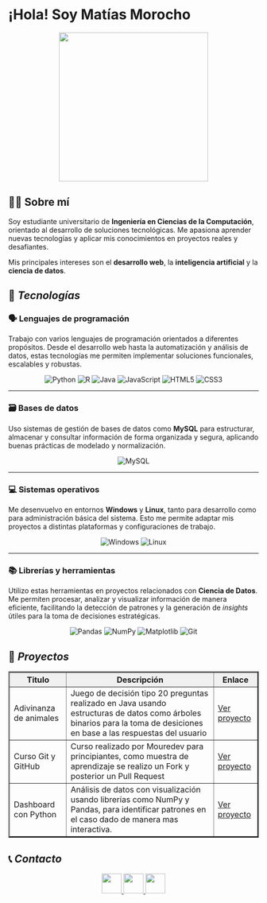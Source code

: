 # ¡Hola! Soy Matías Morocho

<div align="center">
  <img src="https://i.pinimg.com/236x/8b/b5/e2/8bb5e227b4374a9d99f34e912cf45334.jpg" width="300px"/>
</div>

## 👨‍💻 Sobre mí
Soy estudiante universitario de **Ingeniería en Ciencias de la Computación**, orientado al desarrollo de soluciones tecnológicas. Me apasiona aprender nuevas tecnologías y aplicar mis conocimientos en proyectos reales y desafiantes.

Mis principales intereses son el **desarrollo web**, la **inteligencia artificial** y la **ciencia de datos**. 

## 🧰 ***Tecnologías***


### 🗣️ Lenguajes de programación

Trabajo con varios lenguajes de programación orientados a diferentes propósitos. Desde el desarrollo web hasta la automatización y análisis de datos, estas tecnologías me permiten implementar soluciones funcionales, escalables y robustas.

<div align="center">

<img src="https://img.shields.io/badge/Python-3776AB?style=for-the-badge&logo=python&logoColor=white" alt="Python"/>
<img src="https://img.shields.io/badge/R-276DC3?style=for-the-badge&logo=r&logoColor=white" alt="R"/>
<img src="https://img.shields.io/badge/Java-ED8B00?style=for-the-badge&logo=java&logoColor=white" alt="Java"/>
<img src="https://img.shields.io/badge/JavaScript-F7DF1E?style=for-the-badge&logo=javascript&logoColor=black" alt="JavaScript"/>
<img src="https://img.shields.io/badge/HTML5-E34F26?style=for-the-badge&logo=html5&logoColor=white" alt="HTML5"/>
<img src="https://img.shields.io/badge/CSS3-1572B6?style=for-the-badge&logo=css3&logoColor=white" alt="CSS3"/>
    
</div>
    
---

### 🗃️ Bases de datos

Uso sistemas de gestión de bases de datos como **MySQL** para estructurar, almacenar y consultar información de forma organizada y segura, aplicando buenas prácticas de modelado y normalización.

<div align="center">
    
<img src="https://img.shields.io/badge/MySQL-4479A1?style=for-the-badge&logo=mysql&logoColor=white" alt="MySQL"/>
    
</div>
    
---

### 💻 Sistemas operativos

Me desenvuelvo en entornos **Windows** y **Linux**, tanto para desarrollo como para administración básica del sistema. Esto me permite adaptar mis proyectos a distintas plataformas y configuraciones de trabajo.

<div align="center">
    
<img src="https://img.shields.io/badge/Windows-0078D6?style=for-the-badge&logo=windows&logoColor=white" alt="Windows"/>
<img src="https://img.shields.io/badge/Linux-FCC624?style=for-the-badge&logo=linux&logoColor=black" alt="Linux"/>
    
</div>
    
---

### 📚 Librerías y herramientas

Utilizo estas herramientas en proyectos relacionados con **Ciencia de Datos**. Me permiten procesar, analizar y visualizar información de manera eficiente, facilitando la detección de patrones y la generación de *insights* útiles para la toma de decisiones estratégicas.

<div align="center">
    
<img src="https://img.shields.io/badge/Pandas-150458?style=for-the-badge&logo=pandas&logoColor=white" alt="Pandas"/>
<img src="https://img.shields.io/badge/NumPy-013243?style=for-the-badge&logo=numpy&logoColor=white" alt="NumPy"/>
<img src="https://img.shields.io/badge/Matplotlib-11557C?style=for-the-badge&logo=plotly&logoColor=white" alt="Matplotlib"/>
<img src="https://img.shields.io/badge/Git-F05032?style=for-the-badge&logo=git&logoColor=white" alt="Git"/>
    
</div>

## 🚀 ***Proyectos***
<div align="center">
  <table border="2" cellpadding="10" cellspacing="0">    
    <thead>
      <tr style="background-color: #f0f0f0; font-weight: bold;">
        <th>Titulo</th>
        <th>Descripción</th>
        <th>Enlace</th>
      </tr>
    </thead>
    <tbody>
      <tr>
        <td>Adivinanza de animales</td>
        <td>Juego de decisión tipo 20 preguntas realizado en Java usando estructuras de datos como árboles binarios para la toma de desiciones en base a las respuestas del usuario</td>
        <td><a href="https://github.com/MatiDevlop/AnimalDecisionTree.git">Ver proyecto</a></td>
      </tr>
      <tr>
        <td>Curso Git y GitHub</td>
        <td>Curso realizado por Mouredev para principiantes, como muestra de aprendizaje se realizo un Fork y posterior un Pull Request</td>
        <td><a href="https://github.com/MatiDevlop/hello-git-p.git">Ver proyecto</a></td>
      </tr>
      <tr>
        <td>Dashboard con Python</td>
        <td>Análisis de datos con visualización usando librerías como NumPy y Pandas, para identificar patrones en el caso dado de manera mas interactiva.</td>
        <td><a href="https://github.com/MatiDevlop/Dashboard.git">Ver proyecto</a></td>
      </tr>
    </tbody>
  </table>
</div>

## 📞 ***Contacto***

<div align="center">
  <a href="mailto:morochokevin64@gmail.com">
    <img src="https://cdn.jsdelivr.net/gh/devicons/devicon/icons/google/google-original.svg" width="40px" />
  </a>
  <a href="https://www.linkedin.com/in/matias-morocho-5a2435252/">
    <img src="https://cdn.jsdelivr.net/gh/devicons/devicon/icons/linkedin/linkedin-original.svg" width="40px" />
  </a>
  <a href="https://github.com/MatiDevlop">
    <img src="https://cdn.jsdelivr.net/gh/devicons/devicon/icons/github/github-original.svg" width="40px" />
  </a>
</div>
